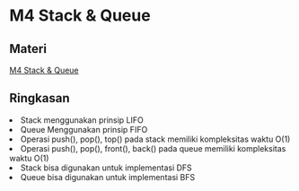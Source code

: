 # M4 Stack & Queue

<h2>Materi</h2>
<a href="https://docs.google.com/presentation/d/1XyYQbJbWvBiWkZ6rAlz_30kY22W6XJviaYihj7rOnJQ/edit?usp=sharing">M4 Stack & Queue</a>

<h2>Ringkasan</h2>
<li>Stack menggunakan prinsip LIFO</li>
<li>Queue Menggunakan prinsip FIFO</li>
<li>Operasi push(), pop(), top() pada stack memiliki kompleksitas waktu O(1)</li>
<li>Operasi push(), pop(), front(), back() pada queue memiliki kompleksitas waktu O(1)</li>
<li>Stack bisa digunakan untuk implementasi DFS</li>
<li>Queue bisa digunakan untuk implementasi BFS</li>

